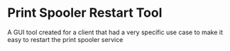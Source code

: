 # Print Spooler Restart Tool

A GUI tool created for a client that had a very specific use case to make it easy to restart the print spooler service
